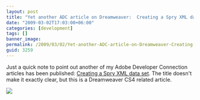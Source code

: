 ```yaml
---
layout: post
title: "Yet another ADC article on Dreamweaver:  Creating a Spry XML data set"
date: "2009-03-02T17:03:00+06:00"
categories: [development]
tags: []
banner_image: 
permalink: /2009/03/02/Yet-another-ADC-article-on-Dreamweaver-Creating-a-Spry-XML-data-set
guid: 3259
---
```


Just a quick note to point out another of my Adobe Developer Connection articles has been published: <a href="http://www.adobe.com/devnet/dreamweaver/articles/spry_creating_xml_data_set.html">Creating a Spry XML data set</a>. The title doesn't make it exactly clear, but this is a Dreamweaver CS4 related article. 

<img src="https://static.raymondcamden.com/images//Picture 142.png">